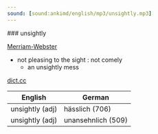 ```yaml
---
sound: [sound:ankimd/english/mp3/unsightly.mp3]
---
```


\### unsightly

[Merriam-Webster](https://www.merriam-webster.com/dictionary/unsightly)

- not pleasing to the sight : not comely
    - an unsightly mess

[dict.cc](https://www.dict.cc/unsightly)

| English        | German       |
| -------------- | ------------ |
| unsightly (adj) | hässlich (706) |
| unsightly (adj) | unansehnlich (509) |
